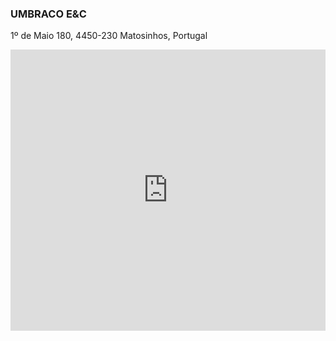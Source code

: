 ### UMBRACO E&C
1º de Maio 180, 4450-230 Matosinhos, Portugal

<iframe src="https://www.google.com/maps/embed?pb=!1m14!1m8!1m3!1d12011.172807146477!2d-8.6822177!3d41.1826775!3m2!1i1024!2i768!4f13.1!3m3!1m2!1s0x0%3A0xd6f1aeb4f7fb17f5!2sUMBRACO%20E%26C!5e0!3m2!1sen!2sby!4v1592377874755!5m2!1sen!2sby" width="100%" height="450" frameborder="0" style="border:0;" allowfullscreen="" aria-hidden="false" tabindex="0"></iframe>